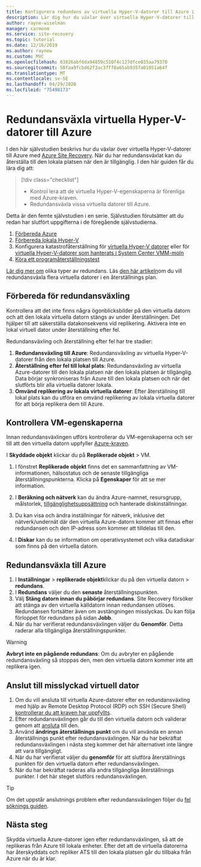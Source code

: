 ```yaml
---
title: Konfigurera redundans av virtuella Hyper-V-datorer till Azure i Azure Site Recovery
description: Lär dig hur du växlar över virtuella Hyper-V-datorer till Azure med Azure Site Recovery.
author: rayne-wiselman
manager: carmonm
ms.service: site-recovery
ms.topic: tutorial
ms.date: 12/16/2019
ms.author: raynew
ms.custom: MVC
ms.openlocfilehash: 03826abf6da94859c510f4c127dfce035aa79370
ms.sourcegitcommit: 58faa9fcbd62f3ac37ff0a65ab9357a01051a64f
ms.translationtype: MT
ms.contentlocale: sv-SE
ms.lasthandoff: 04/29/2020
ms.locfileid: "75498173"
---
```

# <a name="fail-over-hyper-v-vms-to-azure"></a>Redundansväxla virtuella Hyper-V-datorer till Azure

I den här självstudien beskrivs hur du växlar över virtuella Hyper-V-datorer till Azure med [Azure Site Recovery](site-recovery-overview.md). När du har redundansväxlat kan du återställa till den lokala platsen när den är tillgänglig. I den här guiden får du lära dig att:

> [!div class="checklist"]
> * Kontrol lera att de virtuella Hyper-V-egenskaperna är förenliga med Azure-kraven.
> * Redundansväxla vissa virtuella datorer till Azure.


Detta är den femte självstudien i en serie. Självstudien förutsätter att du redan har slutfört uppgifterna i de föregående självstudierna.    

1. [Förbereda Azure](tutorial-prepare-azure.md)
2. [Förbereda lokala Hyper-V](tutorial-prepare-on-premises-hyper-v.md)
3. Konfigurera katastrofåterställning för [virtuella Hyper-V datorer](tutorial-hyper-v-to-azure.md) eller för [virtuella Hyper-V-datorer som hanterats i System Center VMM-moln](tutorial-hyper-v-vmm-to-azure.md)
4. [Köra ett programåterställningstest](tutorial-dr-drill-azure.md)

[Lär dig mer om](failover-failback-overview.md#types-of-failover) olika typer av redundans. Läs [den här artikeln](site-recovery-failover.md)om du vill redundansväxla flera virtuella datorer i en återställnings plan.

## <a name="prepare-for-failover"></a>Förbereda för redundansväxling 
Kontrollera att det inte finns några ögonblicksbilder på den virtuella datorn och att den lokala virtuella datorn stängs av under återställningen. Det hjälper till att säkerställa datakonsekvens vid replikering. Aktivera inte en lokal virtuell dator under återställning efter fel. 

Redundansväxling och återställning efter fel har tre stadier:

1. **Redundansväxling till Azure**: Redundansväxling av virtuella Hyper-V-datorer från den lokala platsen till Azure.
2. **Återställning efter fel till lokal plats**: Redundansväxling av virtuella Azure-datorer till den lokala platsen när den lokala platsen är tillgänglig. Data börjar synkroniseras från Azure till den lokala platsen och när det slutförts blir alla virtuella datorer lokala.  
3. **Omvänd replikering av lokala virtuella datorer**: Efter återställning till lokal plats kan du utföra en omvänd replikering av lokala virtuella datorer för att börja replikera dem till Azure.

## <a name="verify-vm-properties"></a>Kontrollera VM-egenskaperna

Innan redundansväxlingen utförs kontrollerar du VM-egenskaperna och ser till att den virtuella datorn uppfyller [Azure-kraven](hyper-v-azure-support-matrix.md#replicated-vms).

I **Skyddade objekt** klickar du på **Replikerade objekt** > VM.

1. I fönstret **Replikerade objekt** finns det en sammanfattning av VM-informationen, hälsostatus och de senaste tillgängliga återställningspunkterna. Klicka på **Egenskaper** för att se mer information.

1. I **Beräkning och nätverk** kan du ändra Azure-namnet, resursgrupp, målstorlek, [tillgänglighetsuppsättning](../virtual-machines/windows/tutorial-availability-sets.md) och hanterade diskinställningar.

1. Du kan visa och ändra inställningar för nätverk, inklusive det nätverk/undernät där den virtuella Azure-datorn kommer att finnas efter redundansen och den IP-adress som kommer att tilldelas till den.

1. I **Diskar** kan du se information om operativsystemet och vilka datadiskar som finns på den virtuella datorn.

## <a name="fail-over-to-azure"></a>Redundansväxla till Azure

1. I **Inställningar** > **replikerade objekt**klickar du på den virtuella datorn > **redundans**.
2. I **Redundans** väljer du den **senaste** återställningspunkten. 
3. Välj **Stäng datorn innan du påbörjar redundans**. Site Recovery försöker att stänga av den virtuella källdatorn innan redundansen utlöses. Redundansen fortsätter även om avstängningen misslyckas. Du kan följa förloppet för redundans på sidan **Jobb**.
4. När du har verifierat redundansväxlingen väljer du **Genomför**. Detta raderar alla tillgängliga återställningspunkter.

> [!WARNING]
> **Avbryt inte en pågående redundans**: Om du avbryter en pågående redundansväxling så stoppas den, men den virtuella datorn kommer inte att replikera igen.

## <a name="connect-to-failed-over-vm"></a>Anslut till misslyckad virtuell dator

1. Om du vill ansluta till virtuella Azure-datorer efter en redundansväxling med hjälp av Remote Desktop Protocol (RDP) och SSH (Secure Shell) [kontrollerar du att kraven har uppfyllts](failover-failback-overview.md#connect-to-azure-after-failover).
2. Efter redundansväxlingen går du till den virtuella datorn och validerar genom att [ansluta](../virtual-machines/windows/connect-logon.md) till den.
3. Använd **ändrings återställnings punkt** om du vill använda en annan återställnings punkt efter redundansväxlingen. När du har bekräftat redundansväxlingen i nästa steg kommer det här alternativet inte längre att vara tillgängligt.
4. När du har verifierat väljer du **genomför** för att slutföra återställnings punkten för den virtuella datorn efter redundansväxlingen.
5. När du har bekräftat raderas alla andra tillgängliga återställnings punkter. I det här steget slutförs redundansväxlingen.

>[!TIP]
> Om det uppstår anslutnings problem efter redundansväxlingen följer du [fel söknings guiden](site-recovery-failover-to-azure-troubleshoot.md).


## <a name="next-steps"></a>Nästa steg

Skydda virtuella Azure-datorer igen efter redundansväxlingen, så att de replikeras från Azure till lokala enheter. Efter det att de virtuella datorerna har återskyddats och repliker ATS till den lokala platsen går du tillbaka från Azure när du är klar.
